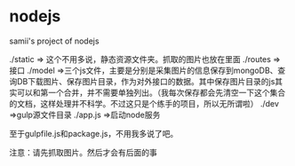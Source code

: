 # nodejs
samii's  project of nodejs


./static => 这个不用多说，静态资源文件夹。抓取的图片也放在里面
./routes => 接口
./model =>三个js文件，主要是分别是采集图片的信息保存到mongoDB、查询DB下载图片、保存图片目录，作为对外接口的数据。其中保存图片目录的js其实可以和第一个合并，并不需要单独列出。（我每次保存都会先清空一下这个集合的文档，这样处理并不科学。不过这只是个练手的项目，所以无所谓啦）
./dev =>gulp源文件目录
./app.js =>启动node服务

至于gulpfile.js和package.js，不用我多说了吧。

注意：请先抓取图片。然后才会有后面的事
